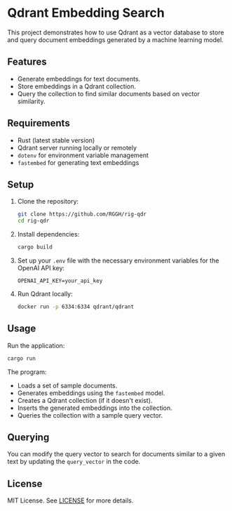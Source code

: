 # Qdrant Embedding Search

This project demonstrates how to use Qdrant as a vector database to store and query document embeddings generated by a machine learning model.

## Features
- Generate embeddings for text documents.
- Store embeddings in a Qdrant collection.
- Query the collection to find similar documents based on vector similarity.

## Requirements
- Rust (latest stable version)
- Qdrant server running locally or remotely
- `dotenv` for environment variable management
- `fastembed` for generating text embeddings

## Setup

1. Clone the repository:
    ```bash
    git clone https://github.com/RGGH/rig-qdr
    cd rig-qdr
    ```

2. Install dependencies:
    ```bash
    cargo build
    ```

3. Set up your `.env` file with the necessary environment variables for the OpenAI API key:
    ```plaintext
    OPENAI_API_KEY=your_api_key
    ```

4. Run Qdrant locally:
    ```bash
    docker run -p 6334:6334 qdrant/qdrant
    ```

## Usage

Run the application:
```bash
cargo run
```

The program:
- Loads a set of sample documents.
- Generates embeddings using the `fastembed` model.
- Creates a Qdrant collection (if it doesn't exist).
- Inserts the generated embeddings into the collection.
- Queries the collection with a sample query vector.

## Querying

You can modify the query vector to search for documents similar to a given text by updating the `query_vector` in the code.

## License
MIT License. See [LICENSE](LICENSE) for more details.
```
